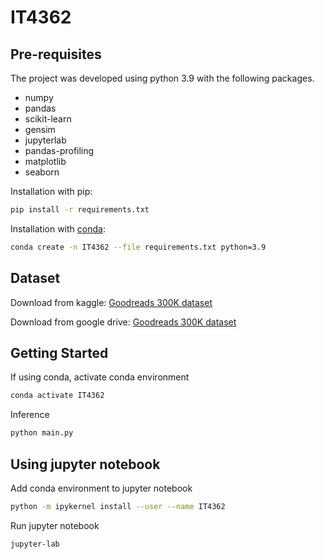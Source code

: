 # IT4362

## Pre-requisites
The project was developed using python 3.9 with the following packages.
- numpy
- pandas
- scikit-learn
- gensim
- jupyterlab
- pandas-profiling
- matplotlib
- seaborn

Installation with pip:
```bash
pip install -r requirements.txt
```

Installation with [conda](https://conda.io/projects/conda/en/latest/user-guide/install/index.html):
```bash
conda create -n IT4362 --file requirements.txt python=3.9
```

## Dataset
Download from kaggle: [Goodreads 300K dataset](https://www.kaggle.com/khushdassani/goodreads-300k-dataset)

Download from google drive: [Goodreads 300K dataset](https://drive.google.com/file/d/1GJLByvetYbNofD3kK-0iunYnAYX3MZR4/view?usp=share_link)

## Getting Started
If using conda, activate conda environment
```bash
conda activate IT4362
```

Inference
```bash
python main.py
```

## Using jupyter notebook
Add conda environment to jupyter notebook
```bash
python -m ipykernel install --user --name IT4362
```

Run jupyter notebook
```bash
jupyter-lab
```
